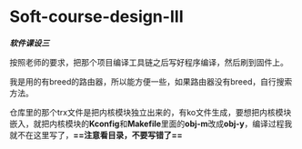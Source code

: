 # Soft-course-design-III
 ***软件课设三***

按照老师的要求，把那个项目编译工具链之后写好程序编译，然后刷到固件上。

我是用的有breed的路由器，所以能方便一些，如果路由器没有breed，自行搜索方法。

仓库里的那个trx文件是把内核模块独立出来的，有ko文件生成，要想把内核模块嵌入，就把内核模块的**Kconfig**和**Makefile**里面的**obj-m**改成**obj-y**，编译过程我就不在这里写了，**==注意看目录，不要写错了==**

